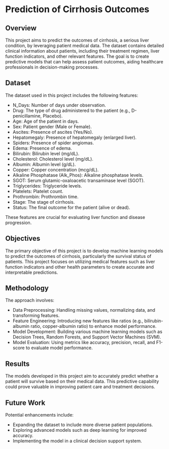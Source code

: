 # Prediction of Cirrhosis Outcomes
## Overview
This project aims to predict the outcomes of cirrhosis, a serious liver condition, by leveraging patient medical data. The dataset contains detailed clinical information about patients, including their treatment regimen, liver function indicators, and other relevant features. The goal is to create predictive models that can help assess patient outcomes, aiding healthcare professionals in decision-making processes.

## Dataset
The dataset used in this project includes the following features:
- N_Days: Number of days under observation.
- Drug: The type of drug administered to the patient (e.g., D-penicillamine, Placebo).
- Age: Age of the patient in days.
- Sex: Patient gender (Male or Female).
- Ascites: Presence of ascites (Yes/No).
- Hepatomegaly: Presence of hepatomegaly (enlarged liver).
- Spiders: Presence of spider angiomas.
- Edema: Presence of edema.
- Bilirubin: Bilirubin level (mg/dL).
- Cholesterol: Cholesterol level (mg/dL).
- Albumin: Albumin level (g/dL).
- Copper: Copper concentration (mcg/dL).
- Alkaline Phosphatase (Alk_Phos): Alkaline phosphatase levels.
- SGOT: Serum glutamic-oxaloacetic transaminase level (SGOT).
- Triglycerides: Triglyceride levels.
- Platelets: Platelet count.
- Prothrombin: Prothrombin time.
- Stage: The stage of cirrhosis.
- Status: The final outcome for the patient (alive or dead).

These features are crucial for evaluating liver function and disease progression.

## Objectives
The primary objective of this project is to develop machine learning models to predict the outcomes of cirrhosis, particularly the survival status of patients. This project focuses on utilizing medical features such as liver function indicators and other health parameters to create accurate and interpretable predictions.

## Methodology
The approach involves:
- Data Preprocessing: Handling missing values, normalizing data, and transforming features.
- Feature Engineering: Introducing new features like ratios (e.g., bilirubin-albumin ratio, copper-albumin ratio) to enhance model performance.
- Model Development: Building various machine learning models such as Decision Trees, Random Forests, and Support Vector Machines (SVM).
- Model Evaluation: Using metrics like accuracy, precision, recall, and F1-score to evaluate model performance.

## Results
The models developed in this project aim to accurately predict whether a patient will survive based on their medical data. This predictive capability could prove valuable in improving patient care and treatment decisions.

## Future Work
Potential enhancements include:
- Expanding the dataset to include more diverse patient populations.
- Exploring advanced models such as deep learning for improved accuracy.
- Implementing the model in a clinical decision support system.
